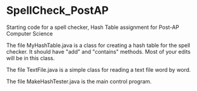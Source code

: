 # SpellCheck_PostAP
Starting code for a spell checker, Hash Table assignment for Post-AP Computer Science

The file MyHashTable.java is a class for creating a hash table for the spell checker. It should have "add" and "contains" methods. Most of your edits will be in this class.

The file TextFile.java is a simple class for reading a text file word by word.

The file MakeHashTester.java is the main control program.
